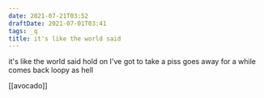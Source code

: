 ```yaml
---
date: 2021-07-21T03:52
draftDate: 2021-07-01T03:41
tags: _q
title: it's like the world said
---
```


it's like the world said
hold on
I've got to take a piss
goes away for a while
comes back loopy as hell

[[avocado]]
